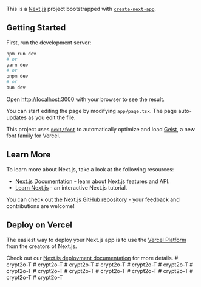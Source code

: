 This is a [Next.js](https://nextjs.org) project bootstrapped with [`create-next-app`](https://nextjs.org/docs/app/api-reference/cli/create-next-app).

## Getting Started

First, run the development server:

```bash
npm run dev
# or
yarn dev
# or
pnpm dev
# or
bun dev
```

Open [http://localhost:3000](http://localhost:3000) with your browser to see the result.

You can start editing the page by modifying `app/page.tsx`. The page auto-updates as you edit the file.

This project uses [`next/font`](https://nextjs.org/docs/app/building-your-application/optimizing/fonts) to automatically optimize and load [Geist](https://vercel.com/font), a new font family for Vercel.

## Learn More

To learn more about Next.js, take a look at the following resources:

- [Next.js Documentation](https://nextjs.org/docs) - learn about Next.js features and API.
- [Learn Next.js](https://nextjs.org/learn) - an interactive Next.js tutorial.

You can check out [the Next.js GitHub repository](https://github.com/vercel/next.js) - your feedback and contributions are welcome!

## Deploy on Vercel

The easiest way to deploy your Next.js app is to use the [Vercel Platform](https://vercel.com/new?utm_medium=default-template&filter=next.js&utm_source=create-next-app&utm_campaign=create-next-app-readme) from the creators of Next.js.

Check out our [Next.js deployment documentation](https://nextjs.org/docs/app/building-your-application/deploying) for more details.
#   c r y p t 2 o - T  
 #   c r y p t 2 o - T  
 #   c r y p t 2 o - T  
 #   c r y p t 2 o - T  
 #   c r y p t 2 o - T  
 #   c r y p t 2 o - T  
 #   c r y p t 2 o - T  
 #   c r y p t 2 o - T  
 #   c r y p t 2 o - T  
 #   c r y p t 2 o - T  
 #   c r y p t 2 o - T  
 #   c r y p t 2 o - T  
 #   c r y p t 2 o - T  
 #   c r y p t 2 o - T  
 